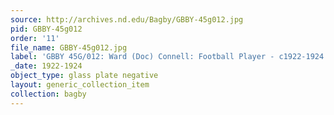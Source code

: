```yaml
---
source: http://archives.nd.edu/Bagby/GBBY-45g012.jpg
pid: GBBY-45g012
order: '11'
file_name: GBBY-45g012.jpg
label: 'GBBY 45G/012: Ward (Doc) Connell: Football Player - c1922-1924'
_date: 1922-1924
object_type: glass plate negative
layout: generic_collection_item
collection: bagby
---
```

